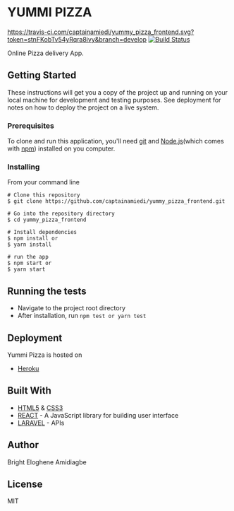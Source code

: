 # YUMMI PIZZA

https://travis-ci.com/captainamiedi/yummy_pizza_frontend.svg?token=stnFKobTv54yRqra8ivy&branch=develop
[![Build Status](https://travis-ci.com/captainamiedi/yummy_pizza_frontend.svg?token=stnFKobTv54yRqra8ivy&branch=develop)](https://travis-ci.com/github/captainamiedi/yummy_pizza_frontend)

Online Pizza delivery App.

## Getting Started

These instructions will get you a copy of the project up and running on your local machine for development and testing purposes. See deployment for notes on how to deploy the project on a live system.

### Prerequisites

To clone and run this application, you'll need [git](https://git-scm.com/downloads) and [Node.js](https://nodejs.org/en/download/)(which comes with [npm](https://www.npmjs.com/)) installed on you computer.

### Installing

From your command line
```
# Clone this repository
$ git clone https://github.com/captainamiedi/yummy_pizza_frontend.git

# Go into the repository directory
$ cd yummy_pizza_frontend

# Install dependencies
$ npm install or
$ yarn install

# run the app
$ npm start or 
$ yarn start
```
## Running the tests

* Navigate to the project root directory
* After installation, run `npm test or yarn test`

## Deployment

Yummi Pizza is hosted on
* [Heroku](https://pizza-yummi.herokuapp.com/)

## Built With

* [HTML5](https://developer.mozilla.org/en-US/docs/Web/Guide/HTML/HTML5) & [CSS3](https://developer.mozilla.org/en-US/docs/Web/CSS/CSS3)
* [REACT](https://reactjs.org/) - A JavaScript library for building user interface
* [LARAVEL](https://laravel.com/) - APIs 

## Author
Bright Eloghene Amidiagbe

## License
MIT
